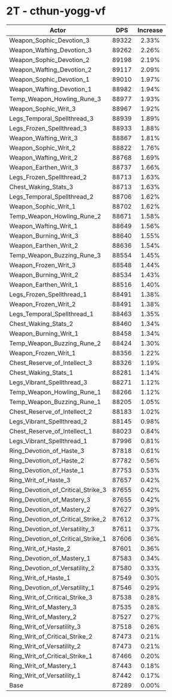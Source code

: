 # 2T - cthun-yogg-vf
| Actor | DPS | Increase |
|---|:---:|:---:|
|Weapon_Sophic_Devotion_3|89322|2.33%|
|Weapon_Wafting_Devotion_3|89262|2.26%|
|Weapon_Sophic_Devotion_2|89198|2.19%|
|Weapon_Wafting_Devotion_2|89117|2.09%|
|Weapon_Sophic_Devotion_1|89010|1.97%|
|Weapon_Wafting_Devotion_1|88982|1.94%|
|Temp_Weapon_Howling_Rune_3|88977|1.93%|
|Weapon_Sophic_Writ_3|88967|1.92%|
|Legs_Temporal_Spellthread_3|88939|1.89%|
|Legs_Frozen_Spellthread_3|88933|1.88%|
|Weapon_Wafting_Writ_3|88867|1.81%|
|Weapon_Sophic_Writ_2|88822|1.76%|
|Weapon_Wafting_Writ_2|88768|1.69%|
|Weapon_Earthen_Writ_3|88737|1.66%|
|Legs_Frozen_Spellthread_2|88713|1.63%|
|Chest_Waking_Stats_3|88713|1.63%|
|Legs_Temporal_Spellthread_2|88706|1.62%|
|Weapon_Sophic_Writ_1|88702|1.62%|
|Temp_Weapon_Howling_Rune_2|88671|1.58%|
|Weapon_Wafting_Writ_1|88649|1.56%|
|Weapon_Burning_Writ_3|88640|1.55%|
|Weapon_Earthen_Writ_2|88636|1.54%|
|Temp_Weapon_Buzzing_Rune_3|88554|1.45%|
|Weapon_Frozen_Writ_3|88548|1.44%|
|Weapon_Burning_Writ_2|88534|1.43%|
|Weapon_Earthen_Writ_1|88516|1.40%|
|Legs_Frozen_Spellthread_1|88491|1.38%|
|Weapon_Frozen_Writ_2|88491|1.38%|
|Legs_Temporal_Spellthread_1|88463|1.35%|
|Chest_Waking_Stats_2|88460|1.34%|
|Weapon_Burning_Writ_1|88458|1.34%|
|Temp_Weapon_Buzzing_Rune_2|88424|1.30%|
|Weapon_Frozen_Writ_1|88356|1.22%|
|Chest_Reserve_of_Intellect_3|88326|1.19%|
|Chest_Waking_Stats_1|88281|1.14%|
|Legs_Vibrant_Spellthread_3|88271|1.12%|
|Temp_Weapon_Howling_Rune_1|88266|1.12%|
|Temp_Weapon_Buzzing_Rune_1|88205|1.05%|
|Chest_Reserve_of_Intellect_2|88183|1.02%|
|Legs_Vibrant_Spellthread_2|88145|0.98%|
|Chest_Reserve_of_Intellect_1|88023|0.84%|
|Legs_Vibrant_Spellthread_1|87996|0.81%|
|Ring_Devotion_of_Haste_3|87818|0.61%|
|Ring_Devotion_of_Haste_2|87782|0.56%|
|Ring_Devotion_of_Haste_1|87753|0.53%|
|Ring_Writ_of_Haste_3|87657|0.42%|
|Ring_Devotion_of_Critical_Strike_3|87655|0.42%|
|Ring_Devotion_of_Mastery_3|87655|0.42%|
|Ring_Devotion_of_Mastery_2|87627|0.39%|
|Ring_Devotion_of_Critical_Strike_2|87612|0.37%|
|Ring_Devotion_of_Versatility_3|87611|0.37%|
|Ring_Devotion_of_Critical_Strike_1|87606|0.36%|
|Ring_Writ_of_Haste_2|87601|0.36%|
|Ring_Devotion_of_Mastery_1|87583|0.34%|
|Ring_Devotion_of_Versatility_2|87580|0.33%|
|Ring_Writ_of_Haste_1|87549|0.30%|
|Ring_Devotion_of_Versatility_1|87546|0.29%|
|Ring_Writ_of_Critical_Strike_3|87538|0.28%|
|Ring_Writ_of_Mastery_3|87535|0.28%|
|Ring_Writ_of_Mastery_2|87527|0.27%|
|Ring_Writ_of_Versatility_3|87518|0.26%|
|Ring_Writ_of_Critical_Strike_2|87473|0.21%|
|Ring_Writ_of_Versatility_2|87473|0.21%|
|Ring_Writ_of_Critical_Strike_1|87466|0.20%|
|Ring_Writ_of_Mastery_1|87443|0.18%|
|Ring_Writ_of_Versatility_1|87442|0.17%|
|Base|87289|0.00%|
